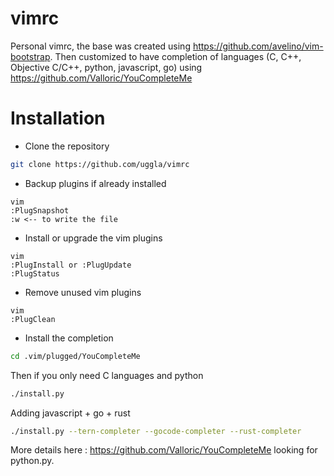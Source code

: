 # vimrc

Personal vimrc, the base was created using https://github.com/avelino/vim-bootstrap.
Then customized to have completion of languages (C, C++, Objective C/C++, python, javascript, go) using https://github.com/Valloric/YouCompleteMe

# Installation

* Clone the repository
```bash
git clone https://github.com/uggla/vimrc
```

* Backup plugins if already installed
```vim
vim
:PlugSnapshot
:w <-- to write the file
```

* Install or upgrade the vim plugins
```vim
vim
:PlugInstall or :PlugUpdate
:PlugStatus
```

* Remove unused vim plugins
```vim
vim
:PlugClean
```

* Install the completion
```bash
cd .vim/plugged/YouCompleteMe
```
Then if you only need C languages and python
```bash
./install.py
```
Adding javascript + go + rust
```bash
./install.py --tern-completer --gocode-completer --rust-completer
```

More details here : https://github.com/Valloric/YouCompleteMe looking for python.py.
